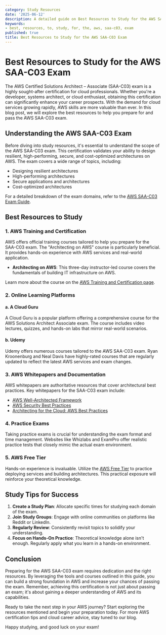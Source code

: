 ```yaml
---
category: Study Resources
date: '2025-06-12'
description: A detailed guide on Best Resources to Study for the AWS SAA-C03 Exam
keywords:
- best, resources, to, study, for, the, aws, saa-c03, exam
published: true
title: Best Resources to Study for the AWS SAA-C03 Exam
---
```


# Best Resources to Study for the AWS SAA-C03 Exam

The AWS Certified Solutions Architect – Associate (SAA-C03) exam is a highly sought-after certification for cloud professionals. Whether you're a developer, systems architect, or cloud enthusiast, obtaining this certification can significantly enhance your career prospects. With the demand for cloud services growing rapidly, AWS skills are more valuable than ever. In this blog post, we will explore the best resources to help you prepare for and pass the AWS SAA-C03 exam.

## Understanding the AWS SAA-C03 Exam

Before diving into study resources, it's essential to understand the scope of the AWS SAA-C03 exam. This certification validates your ability to design resilient, high-performing, secure, and cost-optimized architectures on AWS. The exam covers a wide range of topics, including:

- Designing resilient architectures
- High-performing architectures
- Secure applications and architectures
- Cost-optimized architectures

For a detailed breakdown of the exam domains, refer to the [AWS SAA-C03 Exam Guide](https://aws.amazon.com/certification/certified-solutions-architect-associate/).

## Best Resources to Study

### 1. AWS Training and Certification

AWS offers official training courses tailored to help you prepare for the SAA-C03 exam. The "Architecting on AWS" course is particularly beneficial. It provides hands-on experience with AWS services and real-world application.

- **Architecting on AWS**: This three-day instructor-led course covers the fundamentals of building IT infrastructure on AWS.
  
Learn more about the course on the [AWS Training and Certification page](https://aws.amazon.com/training/course-descriptions/architecting/).

### 2. Online Learning Platforms

#### a. A Cloud Guru

A Cloud Guru is a popular platform offering a comprehensive course for the AWS Solutions Architect Associate exam. The course includes video lectures, quizzes, and hands-on labs that mirror real-world scenarios.

#### b. Udemy

Udemy offers numerous courses tailored to the AWS SAA-C03 exam. Ryan Kroonenburg and Neal Davis have highly-rated courses that are regularly updated to reflect the latest AWS services and exam changes.

### 3. AWS Whitepapers and Documentation

AWS whitepapers are authoritative resources that cover architectural best practices. Key whitepapers for the SAA-C03 exam include:

- [AWS Well-Architected Framework](https://aws.amazon.com/architecture/well-architected/)
- [AWS Security Best Practices](https://d1.awsstatic.com/whitepapers/Security/AWS_Security_Best_Practices.pdf)
- [Architecting for the Cloud: AWS Best Practices](https://d1.awsstatic.com/whitepapers/architecture/AWS_Cloud_Best_Practices.pdf)

### 4. Practice Exams

Taking practice exams is crucial for understanding the exam format and time management. Websites like Whizlabs and ExamPro offer realistic practice tests that closely mimic the actual exam environment.

### 5. AWS Free Tier

Hands-on experience is invaluable. Utilize the [AWS Free Tier](https://aws.amazon.com/free/) to practice deploying services and building architectures. This practical exposure will reinforce your theoretical knowledge.

## Study Tips for Success

1. **Create a Study Plan**: Allocate specific times for studying each domain of the exam.
2. **Join Study Groups**: Engage with online communities on platforms like Reddit or LinkedIn. 
3. **Regularly Review**: Consistently revisit topics to solidify your understanding.
4. **Focus on Hands-On Practice**: Theoretical knowledge alone isn't enough. Regularly apply what you learn in a hands-on environment.

## Conclusion

Preparing for the AWS SAA-C03 exam requires dedication and the right resources. By leveraging the tools and courses outlined in this guide, you can build a strong foundation in AWS and increase your chances of passing the exam. Remember, achieving this certification is not just about passing an exam; it's about gaining a deeper understanding of AWS and its capabilities.

Ready to take the next step in your AWS journey? Start exploring the resources mentioned and begin your preparation today. For more AWS certification tips and cloud career advice, stay tuned to our blog.

Happy studying, and good luck on your exam!